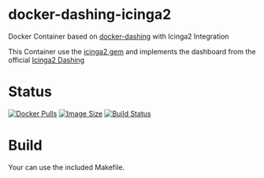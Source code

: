 docker-dashing-icinga2
==============

Docker Container based on [docker-dashing](https://github.com/bodsch/docker-dashing) with Icinga2 Integration

This Container use the [icinga2 gem](https://rubygems.org/gems/icinga2) and implements the
dashboard from the official [Icinga2 Dashing](https://github.com/Icinga/dashing-icinga2)


# Status

[![Docker Pulls](https://img.shields.io/docker/pulls/bodsch/docker-dashing-icinga2.svg)][hub]
[![Image Size](https://images.microbadger.com/badges/image/bodsch/docker-dashing-icinga2.svg)][microbadger]
[![Build Status](https://travis-ci.org/bodsch/docker-dashing-icinga2.svg)][travis]

[hub]: https://hub.docker.com/r/bodsch/docker-dashing-icinga2/
[microbadger]: https://microbadger.com/images/bodsch/docker-dashing-icinga2
[travis]: https://travis-ci.org/bodsch/docker-dashing-icinga2

# Build

Your can use the included Makefile.

